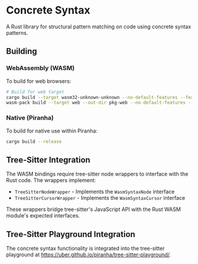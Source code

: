 # Concrete Syntax

A Rust library for structural pattern matching on code using concrete syntax patterns.

## Building

### WebAssembly (WASM)

To build for web browsers:

```bash
# Build for web target
cargo build --target wasm32-unknown-unknown --no-default-features --features wasm
wasm-pack build --target web --out-dir pkg-web --no-default-features --features wasm
```

### Native (Piranha)

To build for native use within Piranha:

```bash
cargo build --release
```

## Tree-Sitter Integration

The WASM bindings require tree-sitter node wrappers to interface with the Rust code. The wrappers implement:

- `TreeSitterNodeWrapper` - Implements the `WasmSyntaxNode` interface  
- `TreeSitterCursorWrapper` - Implements the `WasmSyntaxCursor` interface

These wrappers bridge tree-sitter's JavaScript API with the Rust WASM module's expected interfaces.

## Tree-Sitter Playground Integration

The concrete syntax functionality is integrated into the tree-sitter playground at https://uber.github.io/piranha/tree-sitter-playground/.
